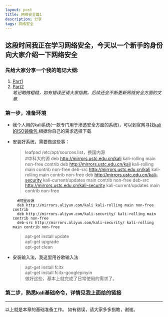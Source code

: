 ```yaml
---
layout: post
title: 网络安全篇1
description: 分享
tags: 网络安全
---
```




## 这段时间我正在学习网络安全，今天以一个新手的身份向大家介绍一下**网络安全**

### 先给大家分享一个我的笔记大纲:
1. [Part1](http://note.youdao.com/noteshare?id=d6c8b8e779f37cd06d5b053490812cd1)
2. [Part2](http://note.youdao.com/noteshare?id=940080c5b3e40ea0854746f5e313bcd6)<br>
*笔记略微粗糙，如有错误还请大家指教。后续还会不断更新网络安全方面的文章.*


### 第一步，准备环境
* 我个人用的kali系统(一款专门用于渗透安全方面的系统)，可以到官网寻找[kali的ISO镜像包](https://www.kali.org/downloads/),根据你自己的需求选择下载
* 安装好系统，需要做这些事：
    > leafpad /etc/apt/sources.list，换国内源<br>
        #中科大的源
        deb http://mirrors.ustc.edu.cn/kali kali-rolling main non-free contrib
        deb http://mirrors.ustc.edu.cn/kali kali-rolling main contrib non-free
        deb-src http://mirrors.ustc.edu.cn/kali kali-rolling main contrib non-free
        deb http://mirrors.ustc.edu.cn/kali-security kali-current/updates main contrib non-free
        deb-src http://mirrors.ustc.edu.cn/kali-security kali-current/updates main contrib non-free

        #阿里云源
        deb http://mirrors.aliyun.com/kali kali-rolling main non-free contrib
        deb http://mirrors.aliyun.com/kali-security/ kali-rolling main contrib non-free
        deb-src http://mirrors.aliyun.com/kali-security/ kali-rolling main contrib non-free
    
    > apt-get install update<br>
    > apt-get upgrade<br>
    > apt-get clean

* 安装输入法，我这里用谷歌输入法
    > apt-get install fcitx<br>
    > apt-get install fcitx-googlepinyin<br>
    做好这些，基本上就完成了日常使用的需求了。


### 第二步，熟悉kali基础命令，详情见我上面给的链接

---

以上就是本章的基础准备工作。
如有错误，请大家多多指教，谢谢。






